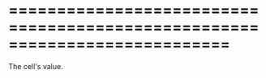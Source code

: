 <!--**
/*-------------------------------------------
    Auto-generated file. Do not modify.
-------------------------------------------

**-->
===========================================================================
===========================================================================

<!--shortDescription-->
The cell's value.
<!--/shortDescription-->

<!--fullDescription-->

<!--/fullDescription-->